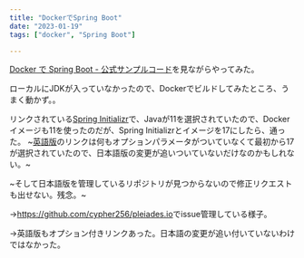 ```yaml
---
title: "DockerでSpring Boot"
date: "2023-01-19"
tags: ["docker", "Spring Boot"]

---
```


[Docker で Spring Boot - 公式サンプルコード](https://spring.pleiades.io/guides/gs/spring-boot-docker/)を見ながらやってみた。

ローカルにJDKが入っていなかったので、Dockerでビルドしてみたところ、うまく動かず。。

リンクされている[Spring Initializr](https://start.spring.io/#!type=gradle-project&language=java&platformVersion=2.5.5&packaging=jar&jvmVersion=11&groupId=com.example&artifactId=spring-boot-docker&name=spring-boot-docker&description=Demo%20project%20for%20Spring%20Boot&packageName=com.example.spring-boot-docker&dependencies=web)で、Javaが11を選択されていたので、Dockerイメージも11を使ったのだが、Spring Initializrとイメージを17にしたら、通った。
~[英語版](https://spring.io/guides/gs/spring-boot-docker/)のリンクは何もオプションパラメータがついていなくて最初から17が選択されていたので、日本語版の変更が追いついていないだけなのかもしれない。~

~そして日本語版を管理しているリポジトリが見つからないので修正リクエストも出せない。残念。~

→<https://github.com/cypher256/pleiades.io>でissue管理している様子。

→英語版もオプション付きリンクあった。日本語の変更が追い付いていないわけではなかった。
